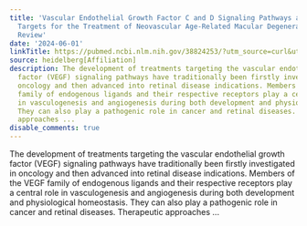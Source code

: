 ```yaml
---
title: 'Vascular Endothelial Growth Factor C and D Signaling Pathways as Potential
  Targets for the Treatment of Neovascular Age-Related Macular Degeneration: A Narrative
  Review'
date: '2024-06-01'
linkTitle: https://pubmed.ncbi.nlm.nih.gov/38824253/?utm_source=curl&utm_medium=rss&utm_campaign=pubmed-2&utm_content=1FakS-2QOkCT8HsMOQP1bCRQ4YzyumYOmxmF0moLsQ3dFB1E9V&fc=20220326224207&ff=20240602180726&v=2.18.0.post9+e462414
source: heidelberg[Affiliation]
description: The development of treatments targeting the vascular endothelial growth
  factor (VEGF) signaling pathways have traditionally been firstly investigated in
  oncology and then advanced into retinal disease indications. Members of the VEGF
  family of endogenous ligands and their respective receptors play a central role
  in vasculogenesis and angiogenesis during both development and physiological homeostasis.
  They can also play a pathogenic role in cancer and retinal diseases. Therapeutic
  approaches ...
disable_comments: true
---
```

The development of treatments targeting the vascular endothelial growth factor (VEGF) signaling pathways have traditionally been firstly investigated in oncology and then advanced into retinal disease indications. Members of the VEGF family of endogenous ligands and their respective receptors play a central role in vasculogenesis and angiogenesis during both development and physiological homeostasis. They can also play a pathogenic role in cancer and retinal diseases. Therapeutic approaches ...